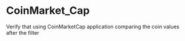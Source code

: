 # CoinMarket_Cap
Verify that using CoinMarketCap application comparing the coin values after the filter

